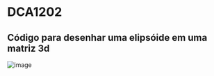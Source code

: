 # DCA1202
## Código para desenhar uma elipsóide em uma matriz 3d
![image](https://user-images.githubusercontent.com/30416594/55690216-c4828300-5964-11e9-848e-fb3562754582.png)
